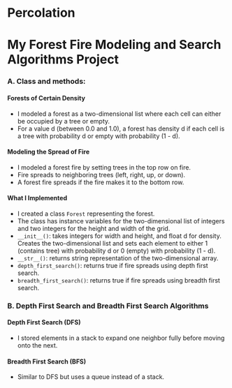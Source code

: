 # Percolation

# My Forest Fire Modeling and Search Algorithms Project


### A. Class and methods:

#### Forests of Certain Density
- I modeled a forest as a two-dimensional list where each cell can either be occupied by a tree or empty.
- For a value d (between 0.0 and 1.0), a forest has density d if each cell is a tree with probability d or empty with probability (1 - d).

#### Modeling the Spread of Fire
- I modeled a forest fire by setting trees in the top row on fire.
- Fire spreads to neighboring trees (left, right, up, or down).
- A forest fire spreads if the fire makes it to the bottom row.

#### What I Implemented
- I created a class `Forest` representing the forest.
- The class has instance variables for the two-dimensional list of integers and two integers for the height and width of the grid.
- `__init__()`: takes integers for width and height, and float d for density. Creates the two-dimensional list and sets each element to either 1 (contains tree) with probability d or 0 (empty) with probability (1 - d).
- `__str__()`: returns string representation of the two-dimensional array.
- `depth_first_search()`: returns true if fire spreads using depth first search.
- `breadth_first_search()`: returns true if fire spreads using breadth first search.

### B. Depth First Search and Breadth First Search Algorithms

#### Depth First Search (DFS)
- I stored elements in a stack to expand one neighbor fully before moving onto the next.

#### Breadth First Search (BFS)
- Similar to DFS but uses a queue instead of a stack.
